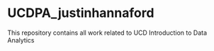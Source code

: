 # UCDPA_justinhannaford
This repository contains all work related to UCD Introduction to Data Analytics
